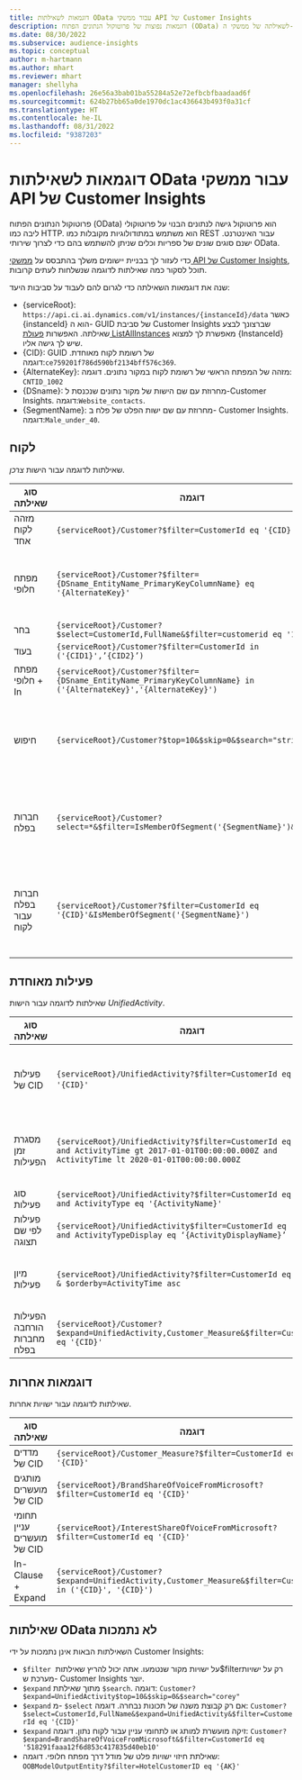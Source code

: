 ```yaml
---
title: דוגמאות לשאילתות OData עבור ממשקי API של Customer Insights
description: דוגמאות נפוצות של פרוטוקול הנתונים הפתוח (OData) לשאילתה של ממשקי ה-API של Customer Insights כדי לסקור נתונים.
ms.date: 08/30/2022
ms.subservice: audience-insights
ms.topic: conceptual
author: m-hartmann
ms.author: mhart
ms.reviewer: mhart
manager: shellyha
ms.openlocfilehash: 26e56a3bab01ba55284a52e72efbcbfbaadaad6f
ms.sourcegitcommit: 624b27bb65a0de1970dc1ac436643b493f0a31cf
ms.translationtype: HT
ms.contentlocale: he-IL
ms.lasthandoff: 08/31/2022
ms.locfileid: "9387203"
---
```

# <a name="odata-query-examples-for-customer-insights-apis"></a>דוגמאות לשאילתות OData עבור ממשקי API של Customer Insights

פרוטוקול הנתונים הפתוח (OData) הוא פרוטוקול גישה לנתונים הבנוי על פרוטוקולי ליבה כמו HTTP. הוא משתמש במתודולוגיות מקובלות כמו REST עבור האינטרנט. ישנם סוגים שונים של ספריות וכלים שניתן להשתמש בהם כדי לצרוך שירותי OData.

כדי לעזור לך בבניית יישומים משלך בהתבסס על [ממשקי API של Customer Insights](apis.md), תוכל לסקור כמה שאילתות לדוגמה שנשלחות לעתים קרובות.

שנה את דוגמאות השאילתה כדי לגרום להם לעבוד על סביבות היעד:

- {serviceRoot}: `https://api.ci.ai.dynamics.com/v1/instances/{instanceId}/data` כאשר {instanceId} הוא ה- GUID של סביבת Customer Insights שברצונך לבצע שאילתה. האפשרות [פעולת ListAllInstances](https://developer.ci.ai.dynamics.com/api-details#api=CustomerInsights&operation=Get-all-instances) מאפשרת לך למצוא {InstanceId} שיש לך גישה אליו.
- {CID}: ‏GUID של רשומת לקוח מאוחדת. דוגמה:`ce759201f786d590bf2134bff576c369`.
- {AlternateKey}: מזהה של המפתח הראשי של רשומת לקוח במקור נתונים. דוגמה: `CNTID_1002`
- {DSname}: מחרוזת עם שם הישות של מקור נתונים שנכנסת ל-Customer Insights. דוגמה:`Website_contacts`.
- {SegmentName}: מחרוזת עם שם ישות הפלט של פלח ב- Customer Insights. דוגמה:`Male_under_40`.

## <a name="customer"></a>לקוח

שאילתות לדוגמה עבור הישות *צרכן*.

|סוג שאילתה |דוגמה  | הערה  |
|---------|---------|---------|
|מזהה לקוח אחד     | `{serviceRoot}/Customer?$filter=CustomerId eq '{CID}'`          |  |
|מפתח חלופי    | `{serviceRoot}/Customer?$filter={DSname_EntityName_PrimaryKeyColumnName} eq '{AlternateKey}'`         |  מפתחות חלופיים נשארים בישות הלקוח המאוחדת       |
|בחר   | `{serviceRoot}/Customer?$select=CustomerId,FullName&$filter=customerid eq '1'`        |         |
|בעוד    | `{serviceRoot}/Customer?$filter=CustomerId in ('{CID1}',’{CID2}’)`        |         |
|מפתח חלופי + In   | `{serviceRoot}/Customer?$filter={DSname_EntityName_PrimaryKeyColumnName} in ('{AlternateKey}','{AlternateKey}')`         |         |
|חיפוש  | `{serviceRoot}/Customer?$top=10&$skip=0&$search="string"`        |   מחזירה את 10 התוצאות המובילות עבור מחרוזת חיפוש      |
|חברות בפלח  | `{serviceRoot}/Customer?select=*&$filter=IsMemberOfSegment('{SegmentName}')&$top=10`     | מחזירה מספר שורות מוגדר מראש מיישות הפילוח.      |
|חברות בפלח עבור לקוח | `{serviceRoot}/Customer?$filter=CustomerId eq '{CID}'&IsMemberOfSegment('{SegmentName}')`     | מחזירה את פרופיל הלקוח אם הוא חבר בפלח הנתון     |

## <a name="unified-activity"></a>פעילות מאוחדת

שאילתות לדוגמה עבור הישות *UnifiedActivity*.

|סוג שאילתה |דוגמה  | הערה  |
|---------|---------|---------|
|פעילות של CID     | `{serviceRoot}/UnifiedActivity?$filter=CustomerId eq '{CID}'`          | מפרט פעילויות של פרופיל לקוח ספציפי |
|מסגרת זמן הפעילות    | `{serviceRoot}/UnifiedActivity?$filter=CustomerId eq '{CID}' and ActivityTime gt 2017-01-01T00:00:00.000Z and ActivityTime lt 2020-01-01T00:00:00.000Z`     |  פעילויות של פרופיל לקוח במסגרת זמן       |
|סוג פעילות    |   `{serviceRoot}/UnifiedActivity?$filter=CustomerId eq '{CID}' and ActivityType eq '{ActivityName}'`        |         |
|פעילות לפי שם תצוגה     | `{serviceRoot}/UnifiedActivity$filter=CustomerId eq ‘{CID}’ and ActivityTypeDisplay eq ‘{ActivityDisplayName}’`        | |
|מיון פעילות    | `{serviceRoot}/UnifiedActivity?$filter=CustomerId eq ‘{CID}’ & $orderby=ActivityTime asc`     |  מיין פעילויות בסדר עולה או יורד       |
|הפעילות הורחבה מחברות בפלח  |   `{serviceRoot}/Customer?$expand=UnifiedActivity,Customer_Measure&$filter=CustomerId eq '{CID}'`     |         |

## <a name="other-examples"></a>דוגמאות אחרות

שאילתות לדוגמה עבור ישויות אחרות.

|סוג שאילתה |דוגמה  | הערה  |
|---------|---------|---------|
|מדדים של CID    | `{serviceRoot}/Customer_Measure?$filter=CustomerId eq '{CID}'`          |  |
|מותגים מועשרים של CID    | `{serviceRoot}/BrandShareOfVoiceFromMicrosoft?$filter=CustomerId eq '{CID}'`  |       |
|תחומי עניין מועשרים של CID    |   `{serviceRoot}/InterestShareOfVoiceFromMicrosoft?$filter=CustomerId eq '{CID}'`       |         |
|In-Clause + Expand     | `{serviceRoot}/Customer?$expand=UnifiedActivity,Customer_Measure&$filter=CustomerId in ('{CID}', '{CID}')`         | |

## <a name="not-supported-odata-queries"></a>שאילתות OData לא נתמכות

השאילתות הבאות אינן נתמכות על ידי Customer Insights:

- `$filter` על ישויות מקור שנטמעו. אתה יכול להריץ שאילתות ‏$‎‏filter‎‏ רק על ישויות מערכת ש- Customer Insights יוצר.
- `$expand` מתוך שאילתת `$search`. דוגמה: `Customer?$expand=UnifiedActivity$top=10&$skip=0&$search="corey"`
- `$expand` מ- `$select` אם רק קבוצת משנה של תכונות נבחרה. דוגמה: `Customer?$select=CustomerId,FullName&$expand=UnifiedActivity&$filter=CustomerId eq '{CID}'`
- `$expand` זיקה מועשרת למותג או לתחומי עניין עבור לקוח נתון. דוגמה: `Customer?$expand=BrandShareOfVoiceFromMicrosoft&$filter=CustomerId eq '518291faaa12f6d853c417835d40eb10'`
- שאילתת חיזוי ישויות פלט של מודל דרך מפתח חלופי. דוגמה: `OOBModelOutputEntity?$filter=HotelCustomerID eq '{AK}'`
